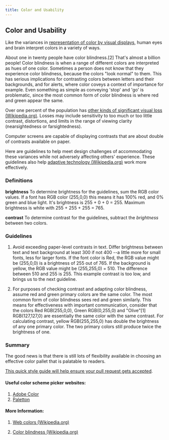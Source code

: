 ```yaml
---
title: Color and Usability
---
```

## Color and Usability

Like the variances in [representation of color by visual displays](/visual-design/color-theory/index.md), human eyes and brain interpret colors in a variety of ways.

About one in twenty people have color blindness.[2]
That's almost a billion people!
Color blindness is when a range of different colors are interpreted as hues of one color.
Sometimes a person does not know that they experience color blindness, because the colors "look normal" to them.
This has serious implications for contrasting colors between letters and their backgrounds, and for alerts, where color coveys a context of importance for example.
Even something as simple as conveying 'stop' and 'go' is problematic, since the most common form of color blindness is where red and green appear the same.


Over one percent of the population has [other kinds of significant visual loss (Wikipedia.org)](https://en.wikipedia.org/wiki/Visual_impairment).
Losses may include sensitivity to too much or too little contrast, distortions, and limits in the range of viewing clarity (nearsightedness or farsightedness).

Computer screens are capable of displaying contrasts that are about double of contrasts available on paper. 


Here are guidelines to help meet design challenges of accommodating these variances while not adversely affecting others' experience.
These guidelines also help [adaptive technology (Wikipedia.org)](https://en.wikipedia.org/wiki/Assistive_technology#Visual_impairments) work more effectively.

### Definitions

**brightness** To determine brightness for the guidelines, sum the RGB color values. If a font has RGB color (255,0,0) this means it has 100% red, and 0% green and blue light. It's brightness is 255 + 0 + 0 = 255.
Maximum brightness is white with 255 + 255 + 255 = 765.

**contrast** To determine contrast for the guidelines, subtract the *brightness* between two colors.

### Guidelines

 1. Avoid exceeding paper-level contrasts in text.  Differ brightness between text and text background at least 300 if not 400 --a little more for small fonts, less for larger fonts. 
If the font color is Red, the RGB value might be (255,0,0) is a brightness of 255 out of 765.
If the background is yellow, the RGB value might be (255,255,0) = 510.
The difference between 510 and 255 is 255. 
This example contrast is too low, and brings us to the next guideline.

 2. For purposes of checking contrast and adapting color blindness, assume red and green primary colors are the same color.
The most common form of color blindness sees red and green similarly.
This means for effectiveness with important communication, consider that the colors Red RGB(255,0,0), Green RGB(0,255,0) and "Olive"[1] RGB(127,127,0) are essentially the same color with the same contrast.
For calculating contrast, yellow RGB(255,255,0) has double the brightness of any one primary color.
The two primary colors still produce twice the brightness of one.

### Summary

The good news is that there is still lots of flexibility available in choosing an effective color pallet that is palatable to readers.

 

<a href='https://github.com/freecodecamp/guides/blob/master/README.md' target='_blank' rel='nofollow'>This quick style guide will help ensure your pull request gets accepted</a>.

<!-- The article goes here, in GitHub-flavored Markdown. Feel free to add YouTube videos, images, and CodePen/JSBin embeds  -->
#### Useful color scheme picker websites:

1. [Adobe Color](https://color.adobe.com)
2. [Paletton](http://paletton.com)

#### More Information:
<!-- Please add any articles you think might be helpful to read before writing the article -->

1. [Web colors (Wikipedia.org)](https://en.wikipedia.org/wiki/Web_colors#Web-safe_colors)

2. [Color blindness (Wikipedia.org)](https://en.wikipedia.org/wiki/Color_blindness)
